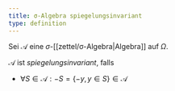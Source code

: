 ```yaml
---
title: σ-Algebra spiegelungsinvariant
type: definition
---
```


Sei $\mathcal{A}$ eine $\sigma$-[[zettel/σ-Algebra|Algebra]] auf $\Omega$.

$\mathcal{A}$ ist *spiegelungsinvariant*, falls
- $\forall S \in \mathcal{A} : -S = \{ -y, y \in S \} \in \mathcal{A}$
